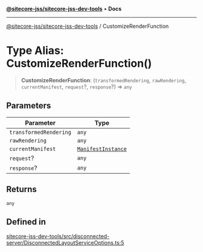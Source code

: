 [**@sitecore-jss/sitecore-jss-dev-tools**](../README.md) • **Docs**

***

[@sitecore-jss/sitecore-jss-dev-tools](../README.md) / CustomizeRenderFunction

# Type Alias: CustomizeRenderFunction()

> **CustomizeRenderFunction**: (`transformedRendering`, `rawRendering`, `currentManifest`, `request`?, `response`?) => `any`

## Parameters

| Parameter | Type |
| ------ | ------ |
| `transformedRendering` | `any` |
| `rawRendering` | `any` |
| `currentManifest` | [`ManifestInstance`](../interfaces/ManifestInstance.md) |
| `request`? | `any` |
| `response`? | `any` |

## Returns

`any`

## Defined in

[sitecore-jss-dev-tools/src/disconnected-server/DisconnectedLayoutServiceOptions.ts:5](https://github.com/Sitecore/jss/blob/991c8f57eceef710471966b7c855981e4aac1ded/packages/sitecore-jss-dev-tools/src/disconnected-server/DisconnectedLayoutServiceOptions.ts#L5)
